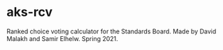 # aks-rcv

Ranked choice voting calculator for the Standards Board. Made by David Malakh and Samir Elhelw. Spring 2021.
